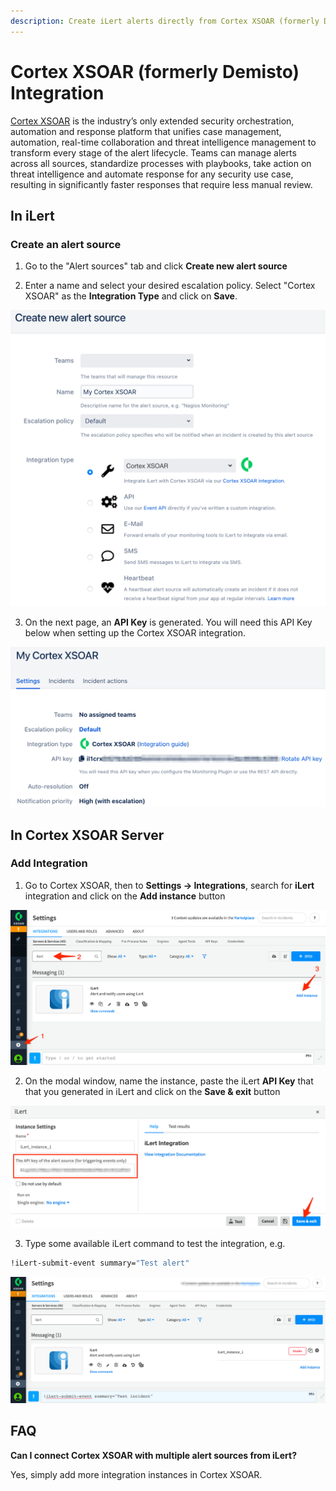 ```yaml
---
description: Create iLert alerts directly from Cortex XSOAR (formerly Demisto).
---
```


# Cortex XSOAR \(formerly Demisto\) Integration

[Cortex XSOAR](https://www.paloaltonetworks.com/cortex/xsoar) is the industry’s only extended security orchestration, automation and response platform that unifies case management, automation, real-time collaboration and threat intelligence management to transform every stage of the alert lifecycle. Teams can manage alerts across all sources, standardize processes with playbooks, take action on threat intelligence and automate response for any security use case, resulting in significantly faster responses that require less manual review.

## In iLert <a id="in-ilert"></a>

### Create an alert source <a id="create-alert-source"></a>

1. Go to the "Alert sources" tab and click **Create new alert source**

2. Enter a name and select your desired escalation policy. Select "Cortex XSOAR" as the **Integration Type** and click on **Save**.

![](../.gitbook/assets/ilert%20%2854%29.png)

3. On the next page, an **API Key** is generated. You will need this API Key below when setting up the Cortex XSOAR integration.

![](../.gitbook/assets/ilert%20%2855%29.png)

## In Cortex XSOAR Server <a id="in-cortex-xsoar"></a>

### Add Integration

1. Go to Cortex XSOAR, then to **Settings -&gt; Integrations**, search for **iLert** integration and click on the **Add instance** button

![](../.gitbook/assets/settings%20%282%29.png)

2. On the modal window, name the instance, paste the iLert **API Key** that that you generated in iLert and click on the **Save & exit** button

![](../.gitbook/assets/settings%20%281%29.png)

3. Type some available iLert command to test the integration, e.g.

```bash
!iLert-submit-event summary="Test alert"
```

![](../.gitbook/assets/settings.png)

## FAQ <a id="faq"></a>

**Can I connect Cortex XSOAR with multiple alert sources from iLert?**

Yes, simply add more integration instances in Cortex XSOAR.

